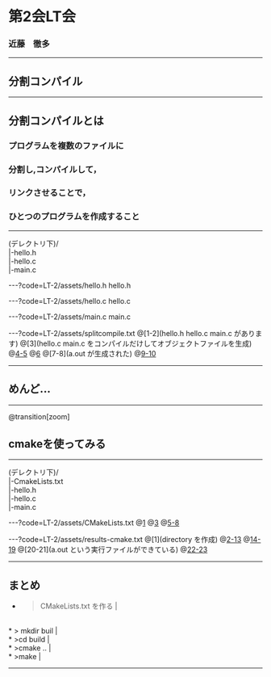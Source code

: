 # 第2会LT会
### 近藤　徹多

---

## 分割コンパイル

---
## 分割コンパイルとは <br>
### プログラムを複数のファイルに<br>
### 分割し,コンパイルして， <br>
### リンクさせることで，<br>
### ひとつのプログラムを作成すること <br>

---
 
(デレクトリ下)/ <br>
|-hello.h <br>
|-hello.c <br>
|-main.c

---?code=LT-2/assets/hello.h
hello.h

---?code=LT-2/assets/hello.c
hello.c

---?code=LT-2/assets/main.c
main.c

---?code=LT-2/assets/splitcompile.txt
@[1-2](hello.h hello.c main.c があります)
@[3](hello.c main.c をコンパイルだけしてオブジェクトファイルを生成)
@[4-5](オブジェクトファイルが生成された)
@[6](オブジェクトファイルをリンクして,a.outを生成)
@[7-8](a.out が生成された)
@[9-10](ちゃんと実行できます)

---

## めんど...

---
@transition[zoom]
## cmakeを使ってみる

---

(デレクトリ下)/ <br>
|-CmakeLists.txt <br>
|-hello.h <br>
|-hello.c <br>
|-main.c

---?code=LT-2/assets/CMakeLists.txt
@[1](cmakeのバージョン指定)
@[3](プロジェクト名と使用する言語を設定)
@[5-8](a.outという実行ファイルをmain.cとhello.cから作成)

---?code=LT-2/assets/results-cmake.txt
@[1](directory を作成)
@[2-13](移動してcmake)
@[14-19](make)
@[20-21](a.out という実行ファイルができている)
@[22-23](ちゃんと実行できます)

---

## まとめ
* >CMakeLists.txt を作る |
<br>
* > mkdir buil |
<br>
* >cd build |
<br>
* >cmake .. |
<br>
* >make |
<br>

---

